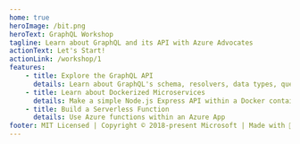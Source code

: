 ```yaml
---
home: true
heroImage: /bit.png
heroText: GraphQL Workshop
tagline: Learn about GraphQL and its API with Azure Advocates
actionText: Let's Start!
actionLink: /workshop/1
features:
    - title: Explore the GraphQL API
      details: Learn about GraphQL's schema, resolvers, data types, query language, mutations and the GraphiQL UI
    - title: Learn about Dockerized Microservices
      details: Make a simple Node.js Express API within a Docker container
    - title: Build a Serverless Function
      details: Use Azure functions within an Azure App
footer: MIT Licensed | Copyright © 2018-present Microsoft | Made with 🍕 and 🍺 by Chris Noring and Jen Looper
---
```


